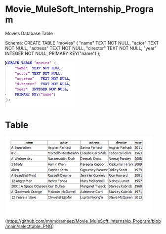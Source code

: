 # Movie_MuleSoft_Internship_Program
Movies Database Table


Schema:
  CREATE TABLE "movies" (
	  "name"	TEXT NOT NULL,
	  "actor"	TEXT NOT NULL,
	  "actress"	TEXT NOT NULL,
	  "director"	TEXT NOT NULL,
	  "year"	INTEGER NOT NULL,
	PRIMARY KEY("name")
  );
  
![Schema](https://github.com/mhmdrameez/Movie_MuleSoft_Internship_Program/blob/main/schema.PNG)
  
  # Table
 ![Table](https://github.com/mhmdrameez/Movie_MuleSoft_Internship_Program/blob/main/Table.PNG)



(https://github.com/mhmdrameez/Movie_MuleSoft_Internship_Program/blob/main/selecttable..PNG)
